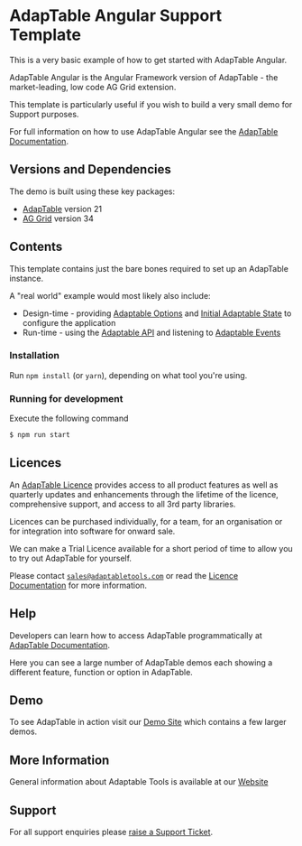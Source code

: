 # AdapTable Angular Support Template

This is a very basic example of how to get started with AdapTable Angular.

AdapTable Angular is the Angular Framework version of AdapTable - the market-leading, low code AG Grid extension.

This template is particularly useful if you wish to build a very small demo for Support purposes.

For full information on how to use AdapTable Angular see the [AdapTable Documentation](https://docs.adaptabletools.com/guide/angular-overview).

## Versions and Dependencies

The demo is built using these key packages:

- [AdapTable](https://docs.adaptabletools.com/) version 21
- [AG Grid](https://www.ag-grid.com) version 34

## Contents

This template contains just the bare bones required to set up an AdapTable instance. 

A "real world" example would most likely also include:

- Design-time - providing [Adaptable Options](https://docs.adaptabletools.com/guide/reference-options-overview) and [Initial Adaptable State](https://docs.adaptabletools.com/guide/reference-initial-state) to configure the application
- Run-time - using the [Adaptable API](https://docs.adaptabletools.com/guide/reference-api-overview) and listening to [Adaptable Events](https://docs.adaptabletools.com/guide/reference-event-overview)

### Installation

Run `npm install` (or `yarn`), depending on what tool you're using.

### Running for development

Execute the following command

```sh
$ npm run start
```


## Licences

An [AdapTable Licence](https://docs.adaptabletools.com/guide/buying-adaptable-licensing) provides access to all product features as well as quarterly updates and enhancements through the lifetime of the licence, comprehensive support, and access to all 3rd party libraries.

Licences can be purchased individually, for a team, for an organisation or for integration into software for onward sale.

We can make a Trial Licence available for a short period of time to allow you to try out AdapTable for yourself.

Please contact [`sales@adaptabletools.com`](mailto:sales@adaptabletools.com) or read the [Licence Documentation](https://docs.adaptabletools.com/guide/buying-adaptable-licensing) for more information.

## Help

Developers can learn how to access AdapTable programmatically at [AdapTable Documentation](https://docs.adaptabletools.com).  

Here you can see a large number of AdapTable demos each showing a different feature, function or option in AdapTable.

## Demo

To see AdapTable in action visit our [Demo Site](https://www.adaptabletools.com/demos) which contains a few larger demos.

## More Information

General information about Adaptable Tools is available at our [Website](http://www.adaptabletools.com) 
 
## Support

For all support enquiries please [raise a Support Ticket](https://adaptabletools.zendesk.com/hc/en-us/requests/new).



